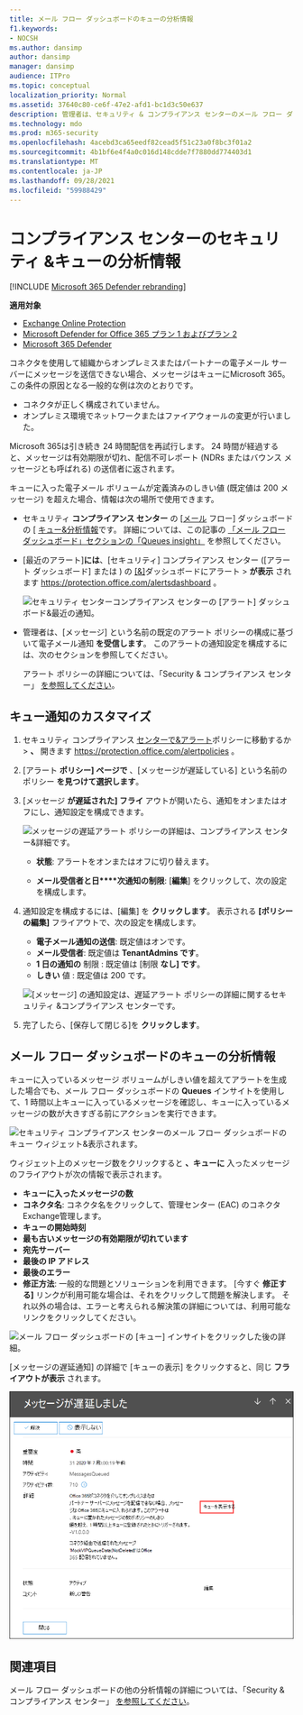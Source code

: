 ```yaml
---
title: メール フロー ダッシュボードのキューの分析情報
f1.keywords:
- NOCSH
ms.author: dansimp
author: dansimp
manager: dansimp
audience: ITPro
ms.topic: conceptual
localization_priority: Normal
ms.assetid: 37640c80-ce6f-47e2-afd1-bc1d3c50e637
description: 管理者は、セキュリティ & コンプライアンス センターのメール フロー ダッシュボードでキュー ウィジェットを使用して、送信コネクタを超えるオンプレミスまたはパートナー組織への失敗したメール フローを監視する方法について説明します。
ms.technology: mdo
ms.prod: m365-security
ms.openlocfilehash: 4acebd3ca65eedf82cead5f51c23a0f8bc3f01a2
ms.sourcegitcommit: 4b1bf6e4f4a0c016d148cdde7f7880dd774403d1
ms.translationtype: MT
ms.contentlocale: ja-JP
ms.lasthandoff: 09/28/2021
ms.locfileid: "59988429"
---
```

# <a name="queues-insight-in-the-security--compliance-center"></a>コンプライアンス センターのセキュリティ &キューの分析情報

[!INCLUDE [Microsoft 365 Defender rebranding](../includes/microsoft-defender-for-office.md)]

**適用対象**
- [Exchange Online Protection](exchange-online-protection-overview.md)
- [Microsoft Defender for Office 365 プラン 1 およびプラン 2](defender-for-office-365.md)
- [Microsoft 365 Defender](../defender/microsoft-365-defender.md)

コネクタを使用して組織からオンプレミスまたはパートナーの電子メール サーバーにメッセージを送信できない場合、メッセージはキューにMicrosoft 365。 この条件の原因となる一般的な例は次のとおりです。

- コネクタが正しく構成されていません。
- オンプレミス環境でネットワークまたはファイアウォールの変更が行いました。

Microsoft 365は引き続き 24 時間配信を再試行します。 24 時間が経過すると、メッセージは有効期限が切れ、配信不可レポート (NDRs またはバウンス メッセージとも呼ばれる) の送信者に返されます。

キューに入った電子メール ボリュームが定義済みのしきい値 (既定値は 200 メッセージ) を超えた場合、情報は次の場所で使用できます。

- セキュリティ **コンプライアンス センター** の [[メール](mail-flow-insights-v2.md) フロー] ダッシュボードの [ [キュー&分析情報](https://protection.office.com)です。 詳細については、この記事の [「メール フロー ダッシュボード」セクションの「Queues insight」](#queues-insight-in-the-mail-flow-dashboard) を参照してください。

- [最近のアラート]**には**、[セキュリティ] コンプライアンス センター ([アラート ダッシュボード] または ) の [[&]](https://protection.office.com)ダッシュボードにアラート \> **が表示** されます <https://protection.office.com/alertsdashboard> 。

  ![セキュリティ センターコンプライアンス センターの [アラート] ダッシュボード&最近の通知。](../../media/mfi-queued-messages-alert.png)

- 管理者は、[メッセージ] という名前の既定のアラート ポリシーの構成に基づいて電子メール通知 **を受信します**。 このアラートの通知設定を構成するには、次のセクションを参照してください。

  アラート ポリシーの詳細については、「Security & コンプライアンス センター」 [を参照してください](../../compliance/alert-policies.md)。

## <a name="customize-queue-alerts"></a>キュー通知のカスタマイズ

1. セキュリティ コンプライアンス [センターで&アラート](https://protection.office.com)ポリシーに移動するか \> **、** 開きます <https://protection.office.com/alertpolicies> 。

2. [アラート **ポリシー] ページで** 、[メッセージが遅延している] という名前のポリシー **を見つけて選択します**。

3. [メッセージ **が遅延された] フライ** アウトが開いたら、通知をオンまたはオフにし、通知設定を構成できます。

   ![メッセージの遅延アラート ポリシーの詳細は、コンプライアンス センター&詳細です。](../../media/mfi-queued-messages-alert-policy.png)

   - **状態**: アラートをオンまたはオフに切り替えます。

   - **メール受信者と日****次通知の制限**: [**編集**] をクリックして、次の設定を構成します。

4. 通知設定を構成するには、[編集] を **クリックします**。 表示される **[ポリシーの編集]** フライアウトで、次の設定を構成します。

   - **電子メール通知の送信**: 既定値はオンです。
   - **メール受信者**: 既定値は **TenantAdmins です**。
   - **1 日の通知の** 制限 : 既定値は [制限 **なし] です**。
   - **しきい** 値 : 既定値は 200 です。

   ![[メッセージ] の通知設定は、遅延アラート ポリシーの詳細に関するセキュリティ &コンプライアンス センターです。](../../media/mfi-queued-messages-alert-policy-notification-settings.png)

5. 完了したら、[保存して閉じる]を **クリックします**。

## <a name="queues-insight-in-the-mail-flow-dashboard"></a>メール フロー ダッシュボードのキューの分析情報

キューに入っているメッセージ ボリュームがしきい値を超えてアラートを生成した場合でも、メール フロー ダッシュボードの **Queues** [](mail-flow-insights-v2.md)インサイトを使用して、1 時間以上キューに入っているメッセージを確認し、キューに入っているメッセージの数が大きすぎる前にアクションを実行できます。

![セキュリティ コンプライアンス センターのメール フロー ダッシュボードのキュー ウィジェット&表示されます。](../../media/mfi-queues-widget.png)

ウィジェット上のメッセージ数をクリックすると **、キューに** 入ったメッセージ のフライアウトが次の情報で表示されます。

- **キューに入ったメッセージの数**
- **コネクタ名**: コネクタ名をクリックして、管理センター (EAC) のコネクタExchange管理します。
- **キューの開始時刻**
- **最も古いメッセージの有効期限が切れています**
- **宛先サーバー**
- **最後の IP アドレス**
- **最後のエラー**
- **修正方法**: 一般的な問題とソリューションを利用できます。 [今すぐ **修正する]** リンクが利用可能な場合は、それをクリックして問題を解決します。 それ以外の場合は、エラーと考えられる解決策の詳細については、利用可能なリンクをクリックしてください。

![メール フロー ダッシュボードの [キュー] インサイトをクリックした後の詳細。](../../media/mfi-queues-details.png)

[メッセージの遅延通知] の詳細で [キューの表示] をクリックすると、同じ **フライアウトが表示** されます。

![メッセージは、セキュリティ コンプライアンス センターで通知の詳細&遅れています。](../../media/mfi-queued-messages-alert-details.png)

## <a name="see-also"></a>関連項目

メール フロー ダッシュボードの他の分析情報の詳細については、「Security & コンプライアンス センター」 [を参照してください](mail-flow-insights-v2.md)。
